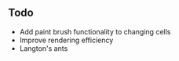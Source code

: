 ## Todo

- Add paint brush functionality to changing cells
- Improve rendering efficiency 
- Langton's ants